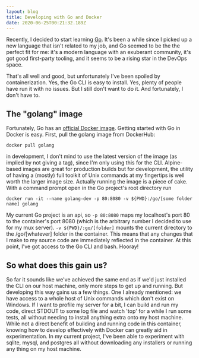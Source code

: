 ```yaml
---
layout: blog
title: Developing with Go and Docker
date: 2020-06-25T00:21:32.189Z
---
```

Recently, I decided to start learning [Go](https://golang.org). It's been a while since I picked up a new language that isn't related to my job, and Go seemed to be the the perfect fit for me: it's a modern language with an exuberant community, it's got good first-party tooling, and it seems to be a rising star in the DevOps space.

That's all well and good, but unfortunately I've been spoiled by containerization. Yes, the Go CLI is easy to install. Yes, plenty of people have run it with no issues. But I still don't want to do it. And fortunately, I don't have to.

## The "golang" image
Fortunately, Go has an [official Docker image](https://hub.docker.com/_/golang). Getting started with Go in Docker is easy. First, pull the golang image from DockerHub:

```docker pull golang``` 

in development, I don't mind to use the latest version of the image (as implied by not giving a tag), since I'm only using this for the CLI. Alpine-based images are great for production builds but for development, the utility of having a (mostly) full toolkit of Unix commands at my fingertips is well worth the larger image size. Actually running the image is a piece of cake. With a command prompt open in the Go project's root directory run

``` docker run -it --name golang-dev -p 80:8080 -v ${PWD}:/go/[some folder name] golang ```

My current Go project is an api, so ```-p 80:8080``` maps my localhost's port 80 to the container's port 8080 (which is the arbitrary number I decided to use for my mux server). ```-v ${PWD}/:go/[folder]``` mounts the current directory to the /go/[whatever] folder in the container. This means that any changes that I make to my source code are immediately reflected in the container. At this point, I've got access to the Go CLI and bash. Hooray!

## So what does this gain us?
So far it sounds like we've achieved the same end as if we'd just installed the CLI on our host machine, only more steps to get up and running. But developing this way gains us a few things. One I already mentioned: we have access to a whole host of Unix commands which don't exist on Windows. If I want to profile my server for a bit, I can build and run my code, direct STDOUT to some log file and watch 'top' for a while I run some tests, all without needing to install anything extra onto my host machine. While not a direct benefit of building and running code in this container, knowing how to develop effectively with Docker can greatly aid in experimentation. In my current project, I've been able to experiment with sqlite, mysql, and postgres all without downloading any installers or running any thing on my host machine. 


